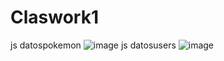 # Claswork1
js datospokemon
![image](https://github.com/Clarks1223/Claswork1/assets/117754080/b7377dab-6877-43ee-b315-1609c7fbc766)
js datosusers
![image](https://github.com/Clarks1223/Claswork1/assets/117754080/43af6078-2c0f-4634-9dfe-b1a6acf95ce3)

